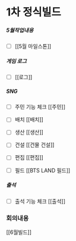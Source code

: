 
# 1차 정식빌드


##### 5월작업내용
- [ ] [[5월 마일스톤]]



##### 게임 로그
- [ ] [[로그]]

##### SNG 
- [ ] 주민 기능 체크 [[주민]]
- [ ] 배치 [[배치]]
- [ ] 생산 [[생산]]
- [ ] 건설 [[건물 건설]]
- [ ] 편집 [[편집]] 
- [ ] 필드 [[BTS LAND 필드]]


##### 출석
- [ ] 출석 기능 체크 [[출석]]



### 회의내용 
[[6월빌드]]
